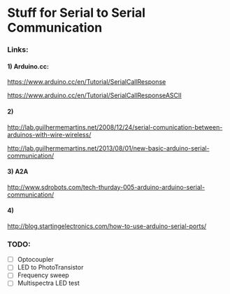 # Stuff for Serial to Serial Communication

### Links:

#### 1) Arduino.cc:

https://www.arduino.cc/en/Tutorial/SerialCallResponse

https://www.arduino.cc/en/Tutorial/SerialCallResponseASCII

#### 2)
http://lab.guilhermemartins.net/2008/12/24/serial-comunication-between-arduinos-with-wire-wireless/

http://lab.guilhermemartins.net/2013/08/01/new-basic-arduino-serial-communication/

#### 3) A2A
http://www.sdrobots.com/tech-thurday-005-arduino-arduino-serial-communication/

#### 4)
http://blog.startingelectronics.com/how-to-use-arduino-serial-ports/


### TODO:

-[ ] Optocoupler
-[ ] LED to PhotoTransistor
-[ ] Frequency sweep
-[ ] Multispectra LED test
